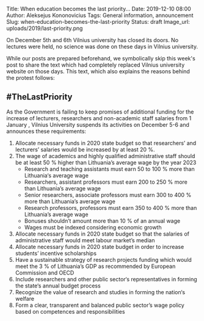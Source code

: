 Title: When education becomes the last priority...
Date: 2019-12-10 08:00
Author: Aleksejus Kononovicius
Tags: General information, announcement
Slug: when-education-becomes-the-last-priority
Status: draft
Image_url: uploads/2019/last-priority.png

On December 5th and 6th Vilnius university has closed its doors. No lectures
were held, no science was done on these days in Vilnius university.

While our posts are prepared beforehand, we symbolically skip this week's post
to share the text which had completely replaced Vilnius university website on
those days. This text, which also explains the reasons behind the protest
follows:

## \#TheLastPriority

As the Government is failing to keep promises of additional funding for the
increase of lecturers, researchers and non-academic staff salaries from 1
January , Vilnius University suspends its activities on December 5-6 and
announces these requirements:

1. Allocate necessary funds in 2020 state budget so that researchers’ and
lecturers’ salaries would be increased by at least 20 %.
1. The wage of academics and highly qualified administrative staff should be at
least 50 % higher than Lithuania’s average wage by the year 2023
    * Research and teaching assistants must earn 50 to 100 % more than
    Lithuania‘s average wage
    * Researchers, assistant professors must earn 200 to 250 % more than
    Lithuania’s average wage
    * Senior researchers, associate professors must earn 300 to 400 % more than
    Lithuania’s average wage
    * Research professors, professors must earn 350 to 400 % more than
    Lithuania’s average wage
    * Bonuses shouldn’t amount more than 10 % of an annual wage
    * Wages must be indexed considering economic growth
1. Allocate necessary funds in 2020 state budget so that the salaries of
administrative staff would meet labour market’s median
1. Allocate necessary funds in 2020 state budget in order to increase students’
incentive scholarships
1. Have a sustainable strategy of research projects funding which would meet
the 3 % of Lithuania’s GDP as recommended by European Commission and OECD
1. Include researchers and other public sector‘s representatives in forming the
state‘s annual budget process
1. Recognize the value of research and studies in forming the nation‘s welfare
1. Form a clear, transparent and balanced public sector’s wage policy based on
competences and responsibilities

